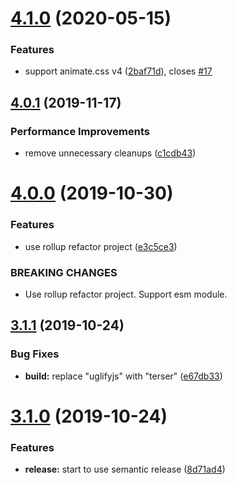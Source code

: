 # [4.1.0](https://github.com/cycjimmy/swiper-animation/compare/v4.0.1...v4.1.0) (2020-05-15)


### Features

* support animate.css v4 ([2baf71d](https://github.com/cycjimmy/swiper-animation/commit/2baf71d30832ac694c30c30f844096f050fdebc6)), closes [#17](https://github.com/cycjimmy/swiper-animation/issues/17)

## [4.0.1](https://github.com/cycjimmy/swiper-animation/compare/v4.0.0...v4.0.1) (2019-11-17)


### Performance Improvements

* remove unnecessary cleanups ([c1cdb43](https://github.com/cycjimmy/swiper-animation/commit/c1cdb4325e04fe259ba470ba1587a50b1a390dc5))

# [4.0.0](https://github.com/cycjimmy/swiper-animation/compare/v3.1.1...v4.0.0) (2019-10-30)


### Features

* use rollup refactor project ([e3c5ce3](https://github.com/cycjimmy/swiper-animation/commit/e3c5ce30008866b83bd7fcac37302d2e4b6337a6))


### BREAKING CHANGES

* Use rollup refactor project. Support esm module.

## [3.1.1](https://github.com/cycjimmy/swiper-animation/compare/v3.1.0...v3.1.1) (2019-10-24)


### Bug Fixes

* **build:** replace "uglifyjs" with "terser" ([e67db33](https://github.com/cycjimmy/swiper-animation/commit/e67db33c694eec6d91d3b275ff6a49cd084f4061))

# [3.1.0](https://github.com/cycjimmy/swiper-animation/compare/v3.0.0...v3.1.0) (2019-10-24)


### Features

* **release:** start to use semantic release ([8d71ad4](https://github.com/cycjimmy/swiper-animation/commit/8d71ad4bde3d370cbb66ca9534b0c86a58c37c48))
